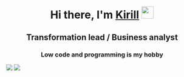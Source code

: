 <h1 align="center">Hi there, I'm <a href="https://www.linkedin.com/in/pakharevkirill/" target="_blank">Kirill</a> 
<img src="https://github.com/blackcater/blackcater/raw/main/images/Hi.gif" height="32"/></h1>
<h2 align="center">Transformation lead / Business analyst </h2>
<h3 align="center">Low code and programming is my hobby</h3>
<img src=https://img.shields.io/badge/java-%23ED8B00.svg?style=for-the-badge&logo=java&logoColor=white/> 
<img src=https://img.shields.io/badge/IntelliJIDEA-000000.svg?style=for-the-badge&logo=intellij-idea&logoColor=white/>
